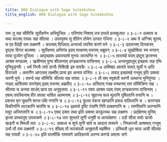 ```yaml
---
title: 008 Dialogue with Sage Suteekshna
title_english: 008 Dialogue with Sage Suteekshna

---
```

<div class="audioEmbed"  caption="श्रीराम-हरिसीताराममूर्ति-घनपाठिभ्यां वचनम्" src="https://archive.org/download/Ramayana-recitation-Sriram-harisItArAmamUrti-Ghanapaati-v2/Kanda_3/Kanda_3_ARK-008-Dandakavana_Nishkramanam.mp3"></div>
रामः तु सह सौमित्रिः सुतीक्ष्णेन अभिपूजितः ।  
परिणांय निशाम् तत्र प्रभाते प्रत्यबुध्यत ॥ ३-८-१  
उत्थाय च यथा कालम् राघवः सह सीतया ।  
उपस्पृश्य सु शीतेन तोयेन उत्पल गंधिना ॥ ३-८-२  
अथ ते अग्निम् सुराम् च एव वैदेही राम लक्ष्मणौ ।  
काल्यम् विधिवत् अभ्यर्च्य तपस्वि शरणे वने ॥ ३-८-३  
उदयन्तम् दिनकरम् दृष्ट्वा विगत कल्मषाः ।  
सुतीक्ष्णम् अभिगंय इदम् श्लक्ष्णम् वचनम् अब्रुवन् ॥ ३-८-४  
सुखोषिताः स्म भगवन् त्वया पूज्येन पूजिताः ।  
आपृच्छामः प्रयास्यामो मुनयः त्वरयन्ति नः ॥ ३-८-५  
त्वरामहे वयम् द्रष्टुम् कृत्स्नम् आश्रम मण्डलम् ।  
ऋषीणाम् पुण्य शीलानाम् दण्डकारण्य वासिनाम् ॥ ३-८-६  
अभ्यनुज्ञातुम् इच्छामः सह एभिः मुनिपुङ्गवैः ।  
धर्म नित्यैः तपो दान्तैः विशिखैः इव पावकैः ॥ ३-८-७  
अविषह्य आतपो यावत् सूर्यो न अति विराजते ।  
अमार्गेण आगताम् लक्ष्मीम् प्राप्य इव अन्वय वर्जितः ॥ ३-८-८  
तावत् इच्छामहे गन्तुम् इति उक्त्वा चरणौ मुनेः ।  
ववन्दे सह सौमित्रिः सीतया सह राघवः ॥ ३-८-९  
तौ सम् स्पृशंतौ चरणौ उत्थाप्य मुनिपुंगवः ।  
गाढम् आश्लिष्य सस्नेहम् इदम् वचनम् अब्रवीत् ॥ ३-८-१०  
अरिष्टम् गच्छ पन्थानम् राम सौमित्रिणा सह ।  
सीतया च अनया सार्धम् छाय एव अनुवृत्तया ॥ ३-८-११  
पश्य आश्रम पदम् रंयम् दण्डकारण्य वासिनाम् ।  
एषाम् तपस्विनाम् वीर तपसा भावित आत्मनाम् ॥ ३-८-१२  
सुप्राज्य फल मूलानि पुष्पितानि वनानि च ।  
प्रशस्त मृग यूथानि शान्त पक्षि गणानि च ॥ ३-८-१३  
फुल्ल पंकज खण्डानि प्रसन्न सलिलानि च ।  
कारण्डव विकीर्णानि तटाकानि सरांसि च ॥ ३-८-१४  
द्रक्ष्यसे दृष्टि रंयाणि गिरि प्रस्रवणानि च ।  
रमणीयानि अरण्यानि मयूर अभिरुतानि च ॥ ३-८-१५  
एवम् उक्तः तथा इति उक्त्वा काकुत्स्थः सह लक्ष्मणः ।  
प्रदक्षिणम् मुनिम् कृत्वा प्रस्थातुम् उपचक्रमे ॥ ३-८-१७  
ततः शुभतरे तूणी धनुषी च आयतेक्षणा ।  
ददौ सीता तयोः भ्रात्रोः खड्गौ च विमलौ ततः ॥ ३-८-१८  
आबध्य च शुभे तूणी चापे च आदाय सस्वने ।  
निष्क्रान्तौ आश्रमात् गन्तुम् उभौ तौ राम लक्ष्मणौ ॥ ३-८-१९  
शीघ्रम् तौ रूपसंपन्नौ अनुज्ञातौ महर्षिणा ।  
प्रस्थितौ धृत चापा असी सीतया सह राघवौ ॥ ३-८-२०  
इति वाल्मीकि रामायणे आदिकाव्ये अरण्य काण्डे अष्टमः सर्गः